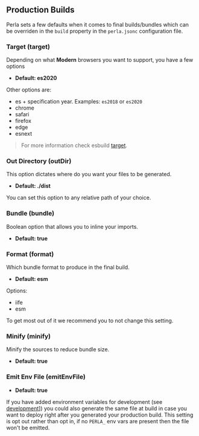 [target]: https://esbuild.github.io/api/#target
[development]: /#/v0/docs/features/development?id=environment-variable-support

## Production Builds

Perla sets a few defaults when it comes to final builds/bundles which can be overriden in the `build` property in the `perla.jsonc` configuration file.

### Target (target)

Depending on what **Modern** browsers you want to support, you have a few options

- **Default: es2020**

Other options are:

- es + specification year. Examples: `es2018` or `es2020`
- chrome
- safari
- firefox
- edge
- esnext

> For more information check esbuild [target].

### Out Directory (outDir)

This option dictates where do you want your files to be generated.

- **Default: ./dist**

You can set this option to any relative path of your choice.

### Bundle (bundle)

Boolean option that allows you to inline your imports.

- **Default: true**

### Format (format)

Which bundle format to produce in the final build.

- **Default: esm**

Options:

- iife
- esm

To get most out of it we recommend you to not change this setting.

### Minify (minify)

Minify the sources to reduce bundle size.

- **Default: true**

### Emit Env File (emitEnvFile)

- **Default: true**

If you have added environment variables for development (see [development]]) you could also generate the same file at build in case you want to deploy right after you generated your production build. This setting is opt out rather than opt in, if no `PERLA_` env vars are present then the file won't be emitted.

